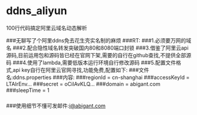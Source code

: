 # ddns_aliyun
100行代码搞定阿里云域名动态解析

###无聊写了个阿里ddns免去花生壳实名制的麻烦
###RT:
###1.必须要万网的域名
###2.配合隐性域名转发突破国内80和8080端口封锁
###3.借鉴了阿里云api源码,目前运用包和源码皆已经在官网下架,需要的自行在github查找,不提供全部源码
###4.使用了lambda,需要低版本运行环境自行修改源码
###5.配置文件格式,api key自行在阿里云官网寻找,功能免费,配置如下:
###文件名:ddns.properties
###内容:
###regionId = cn-shanghai
###accessKeyId = LTAIrEnv...
###secret = oCiIAvKLQ...
###domain = abigant.com
###sleepTime = 1
###
###使用细节不懂可发邮件:i@abigant.com
